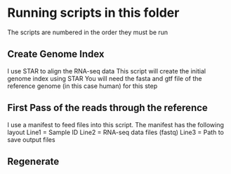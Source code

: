 # Running scripts in this folder 
The scripts are numbered in the order they must be run 

## Create Genome Index
I use STAR to align the RNA-seq data 
This script will create the initial genome index using STAR 
You will need the fasta and gtf file of the reference genome (in this case human) for this step 

## First Pass of the reads through the reference 
I use a manifest to feed files into this script. The manifest has the following layout 
Line1 = Sample ID
Line2 = RNA-seq data files (fastq)
Line3 = Path to save output files

## Regenerate 
